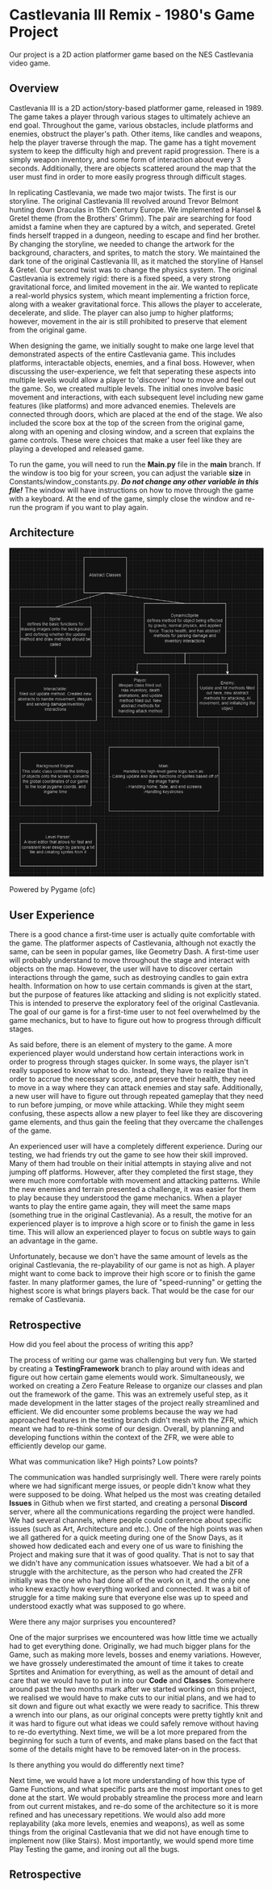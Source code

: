 # Castlevania III Remix - 1980's Game Project

Our project is a 2D action platformer game based on the NES Castlevania video game. 

## Overview

Castlevania III is a 2D action/story-based platformer game, released in 1989. The game takes a player through various stages to ultimately achieve an end goal. Throughout the game, various obstacles, include platforms and enemies, obstruct the player's path. Other items, like candles and weapons, help the player traverse through the map. The game has a tight movement system to keep the difficulty high and prevent rapid progression. There is a simply weapon inventory, and some form of interaction about every 3 seconds. Additionally, there are objects scattered around the map that the user must find in order to more easily progress through difficult stages. 

In replicating Castlevania, we made two major twists. The first is our storyline. The original Castlevania III revolved around Trevor Belmont hunting down Draculas in 15th Century Europe. We implemented a Hansel & Gretel theme (from the Brothers' Grimm). The pair are searching for food amidst a famine when they are captured by a witch, and seperated. Gretel finds herself trapped in a dungeon, needing to escape and find her brother. By changing the storyline, we needed to change the artwork for the background, characters, and sprites, to match the story. We maintained the dark tone of the original Castlevania III, as it matched the storyline of Hansel & Gretel. Our second twist was to change the physics system. The original Castlevania is extremely rigid: there is a fixed speed, a very strong gravitational force, and limited movement in the air. We wanted to replicate a real-world physics system, which meant implementing a friction force, along with a weaker gravitational force. This allows the player to accelerate, decelerate, and slide. The player can also jump to higher platforms; however, movement in the air is still prohibited to preserve that element from the original game. 

When designing the game, we initially sought to make one large level that demonstrated aspects of the entire Castlevania game. This includes platforms, interactable objects, enemies, and a final boss. However, when discussing the user-experience, we felt that seperating these aspects into multiple levels would allow a player to 'discover' how to move and feel out the game. So, we created multiple levels. The initial ones involve basic movement and interactions, with each subsequent level including new game features (like platforms) and more advanced enemies. Thelevels are connected through doors, which are placed at the end of the stage. We also included the score box at the top of the screen from the original game, along with an opening and closing window, and a screen that explains the game controls. These were choices that make a user feel like they are playing a developed and released game. 

To run the game, you will need to run the **Main.py** file in the **main** branch. If the window is too big for your screen, you can adjust the variable **size** in Constants/window_constants.py. ***Do not change any other variable in this file!*** The window will have instructions on how to move through the game with a keyboard. At the end of the game, simply close the window and re-run the program if you want to play again. 

## Architecture

![Screenshot](Architecture.png)


Powered by Pygame (ofc)
## User Experience

There is a good chance a first-time user is actually quite comfortable with the game. The platformer aspects of Castlevania, although not exactly the same, can be seen in popular games, like Geometry Dash. A first-time user will probably understand to move throughout the stage and interact with objects on the map. However, the user will have to discover certain interactions through the game, such as destroying candles to gain extra health. Information on how to use certain commands is given at the start, but the purpose of features like attacking and sliding is not explicitly stated. This is intended to preserve the exploratory feel of the original Castlevania. The goal of our game is for a first-time user to not feel overwhelmed by the game mechanics, but to have to figure out how to progress through difficult stages. 

As said before, there is an element of mystery to the game. A more experienced player would understand how certain interactions work in order to progress through stages quicker. In some ways, the player isn't really supposed to know what to do. Instead, they have to realize that in order to accrue the necessary score, and preserve their health, they need to move in a way where they can attack enemies and stay safe. Additionally, a new user will have to figure out through repeated gameplay that they need to run before jumping, or move while attacking. While they might seem confusing, these aspects allow a new player to feel like they are discovering game elements, and thus gain the feeling that they overcame the challenges of the game. 

An experienced user will have a completely different experience. During our testing, we had friends try out the game to see how their skill improved. Many of them had trouble on their initial attempts in staying alive and not jumping off platforms. However, after they completed the first stage, they were much more comfortable with movement and attacking patterns. While the new enemies and terrain presented a challenge, it was easier for them to play because they understood the game mechanics. When a player wants to play the entire game again, they will meet the same maps (something true in the original Castlevania). As a result, the motive for an experienced player is to improve a high score or to finish the game in less time. This will allow an experienced player to focus on subtle ways to gain an advantage in the game. 

Unfortunately, because we don't have the same amount of levels as the original Castlevania, the re-playability of our game is not as high. A player might want to come back to improve their high score or to finish the game faster. In many platformer games, the lure of "speed-running" or getting the highest score is what brings players back. That would be the case for our remake of Castlevania. 

## Retrospective
How did you feel about the process of writing this app?

The process of writing our game was challenging but very fun. We started by creating a **TestingFramework** branch to play around with ideas and figure out how certain game elements would work. Simultaneously, we worked on creating a Zero Feature Release to organize our classes and plan out the framework of the game. This was an extremely useful step, as it made development in the latter stages of the project really streamlined and efficient. We did encounter some problems because the way we had approached features in the testing branch didn't mesh with the ZFR, which meant we had to re-think some of our design. Overall, by planning and developing functions within the context of the ZFR, we were able to efficiently develop our game. 

What was communication like? High points? Low points?

The communication was handled surprisingly well. There were rarely points where we had significant merge issues, or people didn't know what they were supposed to be doing. What helped us the most was creating detailed **Issues** in Github when we first started, and creating a personal **Discord** server, where all the communications regarding the project were handled. We had several channels, where people could conference about specific issues (such as Art, Architecture and etc.). One of the high points  was when we all gathered for a quick meeting during one of the Snow Days, as it showed how dedicated each and every one of us ware to finishing the Project and making sure that it was of good quality. That is not to say that we didn't have any communication issues whatsoever. We had a bit of a struggle with the architecture, as the person who had created the ZFR initially was the one who had done all of the work on it, and the only one who knew exactly how everything worked and connected. It was a bit of struggle for a time making sure that everyone else was up to speed and understood exactly what was supposed to go where.

Were there any major surprises you encountered?

One of the major surprises we encountered was how little time we actually had to get everything done. Originally, we had much bigger plans for the Game, such as making more levels, bosses and enemy variations. However, we have grossely underestimated the amount of time it takes to create Sprtites and Animation for everything, as well as the amount of detail and care that we would have to put in into our **Code** and **Classes**. Somewhere around past the two months mark after we started working on this project, we realised we would have to make cuts to our initial plans, and we had to sit down and figure out what exactly we were ready to sacrifice. This threw a wrench into our plans, as our original concepts were pretty tightly knit and it was hard to figure out what ideas we could safely remove without having to re-do evertything. Next time, we will be a lot more prepared from the beginning for such a turn of events, and make plans based on the fact that some of the details might have to be removed later-on in the process.

Is there anything you would do differently next time?

Next time, we would have a lot more understanding of how this type of Game Functions, and what specific parts are the most important ones to get done at the start. We would probably streamline the process more and learn from out current mistakes, and re-do some of the architecture so it is more refined and has unecessary repetitions. We would also add more replayability (aka more levels, enemies and weapons), as well as some things from the original Castlevania that we did not have enough time to implement now (like Stairs). Most importantly, we would spend more time Play Testing the game, and ironing out all the bugs.

## Retrospective
